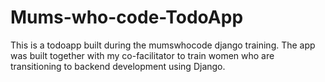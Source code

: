# Mums-who-code-TodoApp
This is a todoapp built during the mumswhocode django training. The app was built together with my co-facilitator to train women who are transitioning to backend development using Django.
